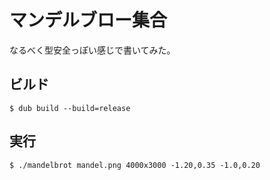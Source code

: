 # マンデルブロー集合

なるべく型安全っぽい感じで書いてみた。

## ビルド

```console
$ dub build --build=release
```

## 実行

```console
$ ./mandelbrot mandel.png 4000x3000 -1.20,0.35 -1.0,0.20
```
